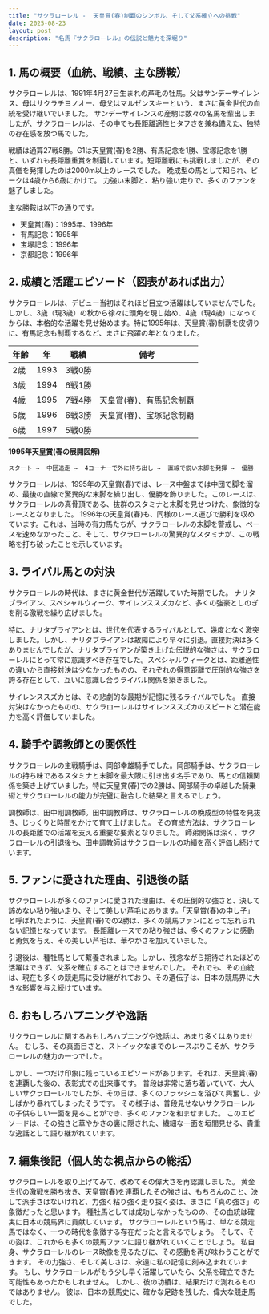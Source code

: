 ```yaml
---
title: "サクラローレル -  天皇賞(春)制覇のシンボル、そして父系確立への挑戦"
date: 2025-08-23
layout: post
description: "名馬『サクラローレル』の伝説と魅力を深堀り"
---
```


## 1. 馬の概要（血統、戦績、主な勝鞍）

サクラローレルは、1991年4月27日生まれの芦毛の牡馬。父はサンデーサイレンス、母はサクラチヨノオー、母父はマルゼンスキーという、まさに黄金世代の血統を受け継いでいました。  サンデーサイレンスの産駒は数々の名馬を輩出しましたが、サクラローレルは、その中でも長距離適性とタフさを兼ね備えた、独特の存在感を放つ馬でした。

戦績は通算27戦8勝。G1は天皇賞(春)を2勝、有馬記念を1勝、宝塚記念を1勝と、いずれも長距離重賞を制覇しています。短距離戦にも挑戦しましたが、その真価を発揮したのは2000m以上のレースでした。  晩成型の馬として知られ、ピークは4歳から6歳にかけて。  力強い末脚と、粘り強い走りで、多くのファンを魅了しました。

主な勝鞍は以下の通りです。

* 天皇賞(春)：1995年、1996年
* 有馬記念：1995年
* 宝塚記念：1996年
* 京都記念：1996年


## 2. 成績と活躍エピソード（図表があれば出力）

サクラローレルは、デビュー当初はそれほど目立つ活躍はしていませんでした。しかし、3歳（現3歳）の秋から徐々に頭角を現し始め、4歳（現4歳）になってからは、本格的な活躍を見せ始めます。特に1995年は、天皇賞(春)制覇を皮切りに、有馬記念も制覇するなど、まさに飛躍の年となりました。

| 年齢 | 年 | 戦績 | 備考 |
|---|---|---|---|
| 2歳 | 1993 | 3戦0勝 |  |
| 3歳 | 1994 | 6戦1勝 |  |
| 4歳 | 1995 | 7戦4勝 | 天皇賞(春)、有馬記念制覇 |
| 5歳 | 1996 | 6戦3勝 | 天皇賞(春)、宝塚記念制覇 |
| 6歳 | 1997 | 5戦0勝 |  |


**1995年天皇賞(春の展開図解)**

```
スタート →  中団追走 →  4コーナーで外に持ち出し →  直線で鋭い末脚を発揮 →  優勝
```

サクラローレルは、1995年の天皇賞(春)では、レース中盤までは中団で脚を溜め、最後の直線で驚異的な末脚を繰り出し、優勝を飾りました。このレースは、サクラローレルの真骨頂である、抜群のスタミナと末脚を見せつけた、象徴的なレースとなりました。 1996年の天皇賞(春)も、同様のレース運びで勝利を収めています。これは、当時の有力馬たちが、サクラローレルの末脚を警戒し、ペースを速めなかったこと、そして、サクラローレルの驚異的なスタミナが、この戦略を打ち破ったことを示しています。


## 3. ライバル馬との対決

サクラローレルの時代は、まさに黄金世代が活躍していた時期でした。  ナリタブライアン、スペシャルウィーク、サイレンススズカなど、多くの強豪としのぎを削る激戦を繰り広げました。

特に、ナリタブライアンとは、世代を代表するライバルとして、幾度となく激突しました。しかし、ナリタブライアンは故障により早々に引退。直接対決は多くありませんでしたが、ナリタブライアンが築き上げた伝説的な強さは、サクラローレルにとって常に意識すべき存在でした。スペシャルウィークとは、距離適性の違いから直接対決は少なかったものの、それぞれの得意距離で圧倒的な強さを誇る存在として、互いに意識し合うライバル関係を築きました。

サイレンススズカとは、その悲劇的な最期が記憶に残るライバルでした。  直接対決はなかったものの、サクラローレルはサイレンススズカのスピードと潜在能力を高く評価していました。


## 4. 騎手や調教師との関係性

サクラローレルの主戦騎手は、岡部幸雄騎手でした。岡部騎手は、サクラローレルの持ち味であるスタミナと末脚を最大限に引き出す名手であり、馬との信頼関係を築き上げていました。特に天皇賞(春)での2勝は、岡部騎手の卓越した騎乗術とサクラローレルの能力が完璧に融合した結果と言えるでしょう。

調教師は、田中剛調教師。田中調教師は、サクラローレルの晩成型の特性を見抜き、じっくりと時間をかけて育て上げました。  その育成方法は、サクラローレルの長距離での活躍を支える重要な要素となりました。  師弟関係は深く、サクラローレルの引退後も、田中調教師はサクラローレルの功績を高く評価し続けています。


## 5. ファンに愛された理由、引退後の話

サクラローレルが多くのファンに愛された理由は、その圧倒的な強さと、決して諦めない粘り強い走り、そして美しい芦毛にあります。「天皇賞(春)の申し子」と呼ばれたように、天皇賞(春)での2勝は、多くの競馬ファンにとって忘れられない記憶となっています。  長距離レースでの粘り強さは、多くのファンに感動と勇気を与え、その美しい芦毛は、華やかさを加えていました。

引退後は、種牡馬として繋養されました。しかし、残念ながら期待されたほどの活躍はできず、父系を確立することはできませんでした。 それでも、その血統は、現在も多くの競走馬に受け継がれており、その遺伝子は、日本の競馬界に大きな影響を与え続けています。


## 6. おもしろハプニングや逸話

サクラローレルに関するおもしろハプニングや逸話は、あまり多くはありません。  むしろ、その真面目さと、ストイックなまでのレースぶりこそが、サクラローレルの魅力の一つでした。

しかし、一つだけ印象に残っているエピソードがあります。それは、天皇賞(春)を連覇した後の、表彰式での出来事です。  普段は非常に落ち着いていて、大人しいサクラローレルでしたが、その日は、多くのフラッシュを浴びて興奮し、少しばかり暴れてしまったそうです。  その様子は、普段見せないサクラローレルの子供らしい一面を見ることができ、多くのファンを和ませました。  このエピソードは、その強さと華やかさの裏に隠された、繊細な一面を垣間見せる、貴重な逸話として語り継がれています。


## 7. 編集後記（個人的な視点からの総括）

サクラローレルを取り上げてみて、改めてその偉大さを再認識しました。  黄金世代の激戦を勝ち抜き、天皇賞(春)を連覇したその強さは、もちろんのこと、決して派手さはないけれど、力強く粘り強く走り抜く姿は、まさに「真の強さ」の象徴だったと思います。  種牡馬としては成功しなかったものの、その血統は確実に日本の競馬界に貢献しています。  サクラローレルという馬は、単なる競走馬ではなく、一つの時代を象徴する存在だったと言えるでしょう。  そして、その姿は、これからも多くの競馬ファンに語り継がれていくことでしょう。  私自身、サクラローレルのレース映像を見るたびに、その感動を再び味わうことができます。  その力強さ、そして美しさは、永遠に私の記憶に刻み込まれています。  もし、サクラローレルがもう少し早く活躍していたら、父系を確立できた可能性もあったかもしれません。  しかし、彼の功績は、結果だけで測れるものではありません。  彼は、日本の競馬史に、確かな足跡を残した、偉大な競走馬でした。
